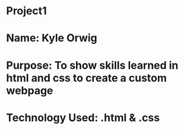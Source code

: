 # Project1
# Name: Kyle Orwig
# Purpose: To show skills learned in html and css to create a custom webpage
# Technology Used: .html & .css
